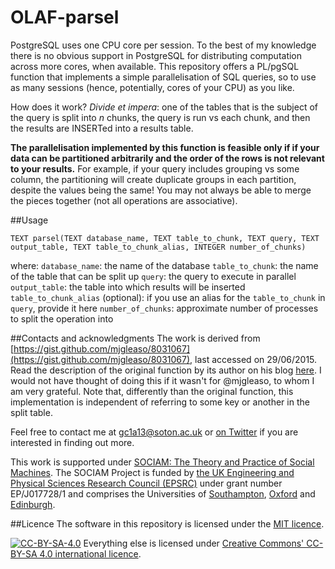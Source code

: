 OLAF-parsel
===========

PostgreSQL uses one CPU core per session. To the best of my knowledge there is no obvious support in PostgreSQL for distributing computation across more cores, when available. This repository offers a PL/pgSQL function that implements a simple parallelisation of SQL queries, so to use as many sessions (hence, potentially, cores of your CPU) as you like.

How does it work? _Divide et impera_: one of the tables that is the subject of the query is split into _n_ chunks, the query is run vs each chunk, and then the results are INSERTed into a results table.

**The parallelisation implemented by this function is feasible only if if your data can be partitioned arbitrarily and the order of the rows is not relevant to your results.** For example, if your query includes grouping vs some column, the partitioning will create duplicate groups in each partition, despite the values being the same! You may not always be able to merge the pieces together (not all operations are associative).

##Usage
```
TEXT parsel(TEXT database_name, TEXT table_to_chunk, TEXT query, TEXT output_table, TEXT table_to_chunk_alias, INTEGER number_of_chunks)
```

where:
```database_name```: the name of the database
```table_to_chunk```: the name of the table that can be split up
```query```: the query to execute in parallel
```output_table```: the table into which results will be inserted
```table_to_chunk_alias``` (optional): if you use an alias for the ```table_to_chunk``` in ```query```, provide it here
```number_of_chunks```: approximate number of processes to split the operation into

##Contacts and acknowledgments
The work is derived from [https://gist.github.com/mjgleaso/8031067](https://gist.github.com/mjgleaso/8031067), last accessed on 29/06/2015. Read the description of the original function by its author on his blog [here](http://geeohspatial.blogspot.com/2013/12/a-simple-function-for-parallel-queries_18.html). I would not have thought of doing this if it wasn't for @mjgleaso, to whom I am very grateful. Note that, differently than the original function, this implementation is independent of referring to some key or another in the split table.

Feel free to contact me at [gc1a13@soton.ac.uk](gc1a13@soton.ac.uk) or [on Twitter](https://twitter.com/giacecco) if you are interested in finding out more.

This work is supported under [SOCIAM: The Theory and Practice of Social Machines](http://sociam.org/). The SOCIAM Project is funded by [the UK Engineering and Physical Sciences Research Council (EPSRC)](https://www.epsrc.ac.uk/) under grant number EP/J017728/1 and comprises the Universities of [Southampton](http://www.southampton.ac.uk/), [Oxford](http://www.ox.ac.uk/) and [Edinburgh](http://www.ed.ac.uk/).

##Licence
The software in this repository is licensed under the [MIT licence](LICENCE.md).

[![CC-BY-SA-4.0](images/ccbysa.png "CC-BY-SA 4.0 logo")](https://creativecommons.org/licenses/by-sa/4.0/) Everything else is licensed under [Creative Commons' CC-BY-SA 4.0 international licence](https://creativecommons.org/licenses/by-sa/4.0/).
